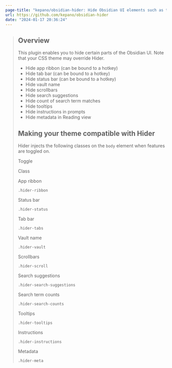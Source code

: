 ```yaml
---
page-title: "kepano/obsidian-hider: Hide Obsidian UI elements such as tooltips, status, titlebar and more"
url: https://github.com/kepano/obsidian-hider
date: "2024-01-17 20:36:24"
---
```


> ## Overview
> 
> This plugin enables you to hide certain parts of the Obsidian UI. Note that your CSS theme may override Hider.
> 
> -   Hide app ribbon (can be bound to a hotkey)
> -   Hide tab bar (can be bound to a hotkey)
> -   Hide status bar (can be bound to a hotkey)
> -   Hide vault name
> -   Hide scrollbars
> -   Hide search suggestions
> -   Hide count of search term matches
> -   Hide tooltips
> -   Hide instructions in prompts
> -   Hide metadata in Reading view
> 
> ## Making your theme compatible with Hider
> 
> Hider injects the following classes on the `body` element when features are toggled on.
> 
> Toggle
> 
> Class
> 
> App ribbon
> 
> `.hider-ribbon`
> 
> Status bar
> 
> `.hider-status`
> 
> Tab bar
> 
> `.hider-tabs`
> 
> Vault name
> 
> `.hider-vault`
> 
> Scrollbars
> 
> `.hider-scroll`
> 
> Search suggestions
> 
> `.hider-search-suggestions`
> 
> Search term counts
> 
> `.hider-search-counts`
> 
> Tooltips
> 
> `.hider-tooltips`
> 
> Instructions
> 
> `.hider-instructions`
> 
> Metadata
> 
> `.hider-meta`
